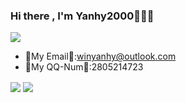 ### Hi there , I'm Yanhy2000🎉🎉🎉

[![](https://img.shields.io/badge/Play-Minecraft%20Bedrock-33aadd?style=flat-square&logo=minecraft&logoColor=ffffff)](https://minecraft.net/)

- 📧My Email📧:[winyanhy@outlook.com](mailto:winyanhy@outlook.com)
- 📱My QQ-Num📱:2805214723

<img align="center" hight=90% src="https://github-readme-stats.vercel.app/api?username=yanhy2000&locale=cn&show_icons=true&count_private=true&include_all_commits=true"/>
<img align="center" src="https://github-readme-stats.vercel.app/api/top-langs/?username=yanhy2000&locale=cn&layout=compact"/>


